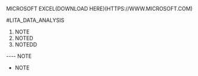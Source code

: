 MICROSOFT EXCEL(DOWNLOAD HERE)(HTTPS://WWW.MICROSOFT.COM)



#LITA_DATA_ANALYSIS

1. NOTE
2. NOTED
3. NOTEDD

---- NOTE
-  NOTE
